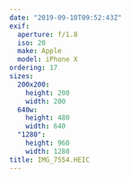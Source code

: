 ```yaml
---
date: "2019-09-10T09:52:43Z"
exif:
  aperture: f/1.8
  iso: 20
  make: Apple
  model: iPhone X
ordering: 17
sizes:
  200x200:
    height: 200
    width: 200
  640w:
    height: 480
    width: 640
  "1280":
    height: 960
    width: 1280
title: IMG_7554.HEIC
---
```

